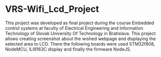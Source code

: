 # VRS-Wifi_Lcd_Project
This project was developed as final project during the course Embedded control systems at faculty of Electrical Engineering and Information Technology of Slovak University Of Technology in Bratislava. This project allows creating screenshot about the wished webpage and displaying the selected area to LCD. There the following boards  were used STM32f808, NodeMCU, ILI9163C display  and finally the firmware NodeJS. 
